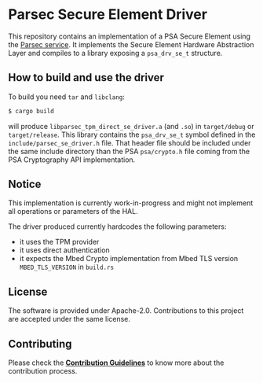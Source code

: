 <!--
  -- Copyright 2020 Contributors to the Parsec project. 
  -- SPDX-License-Identifier: Apache-2.0
--->
# Parsec Secure Element Driver

This repository contains an implementation of a PSA Secure Element using the [Parsec service](https://github.com/parallaxsecond/parsec).
It implements the Secure Element Hardware Abstraction Layer and compiles to a library exposing
a `psa_drv_se_t` structure.

## How to build and use the driver

To build you need `tar` and `libclang`:
```bash
$ cargo build
```
will produce `libparsec_tpm_direct_se_driver.a` (and `.so`) in `target/debug` or `target/release`.
This library contains the `psa_drv_se_t` symbol defined in the `include/parsec_se_driver.h` file.
That header file should be included under the same include directory than the PSA `psa/crypto.h`
file coming from the PSA Cryptography API implementation.

## Notice

This implementation is currently work-in-progress and might not implement all operations or
parameters of the HAL.

The driver produced currently hardcodes the following parameters:
* it uses the TPM provider
* it uses direct authentication
* it expects the Mbed Crypto implementation from Mbed TLS version `MBED_TLS_VERSION` in `build.rs`

## License

The software is provided under Apache-2.0. Contributions to this project are accepted under the same license.

## Contributing

Please check the [**Contribution Guidelines**](https://parallaxsecond.github.io/parsec-book/contributing.html)
to know more about the contribution process.
